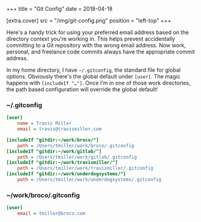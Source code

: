 +++
title = "Git Config"
date = 2018-04-18

[extra.cover]
src = "/img/git-config.png"
position = "left-top"
+++

Here's a handy trick for using your preferred email address based on the
directory context you're working in. This helps prevent accidentally committing
to a Git repository with the wrong email address. Now work, personal, and
freelance code commits always have the appropriate commit address.

<!-- more -->

In my home directory, I have `~/.gitconfig`, the standard file for global
options. Obviously there's the global default under `[user]`. The magic happens
with `[includeIf "…"]`. Once I'm in one of those work directories, the path
based configuration will override the global default!

### ~/.gitconfig

```ini
[user]
    name = Travis Miller
    email = travis@travismiller.com

[includeIf "gitdir:~/work/broco/"]
    path = /Users/tmiller/work/broco/.gitconfig
[includeIf "gitdir:~/work/gitlab/"]
    path = /Users/tmiller/work/gitlab/.gitconfig
[includeIf "gitdir:~/work/travismiller/"]
    path = /Users/tmiller/work/travismiller/.gitconfig
[includeIf "gitdir:~/work/underdogsystems/"]
    path = /Users/tmiller/work/underdogsystems/.gitconfig
```

### ~/work/broco/.gitconfig

```ini
[user]
    email = tmiller@broco.com
```
